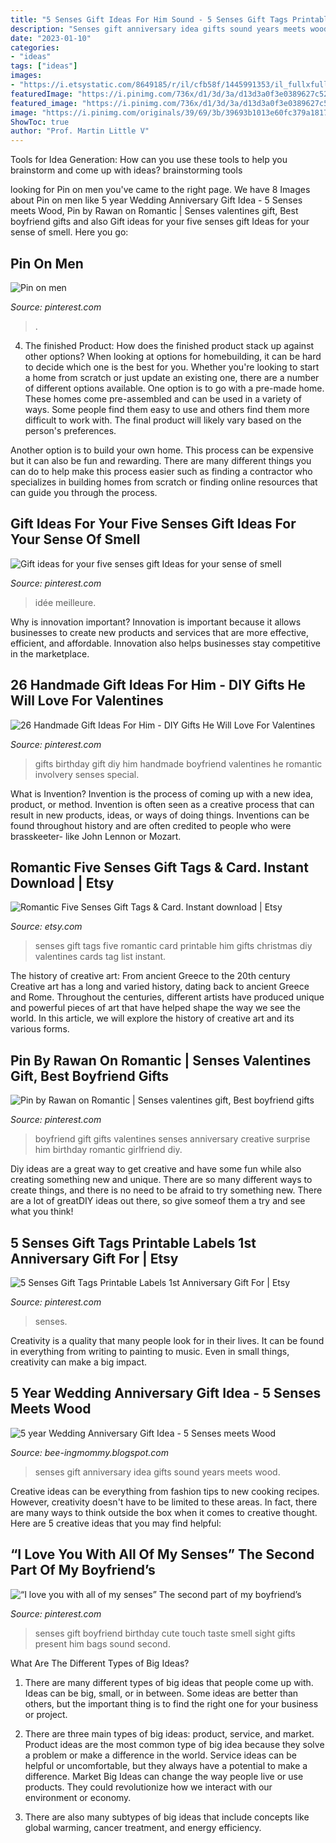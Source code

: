 ```yaml
---
title: "5 Senses Gift Ideas For Him Sound - 5 Senses Gift Tags Printable Labels 1st Anniversary Gift For"
description: "Senses gift anniversary idea gifts sound years meets wood"
date: "2023-01-10"
categories:
- "ideas"
tags: ["ideas"]
images:
- "https://i.etsystatic.com/8649185/r/il/cfb58f/1445991353/il_fullxfull.1445991353_12g0.jpg"
featuredImage: "https://i.pinimg.com/736x/d1/3d/3a/d13d3a0f3e0389627c52127950383505.jpg"
featured_image: "https://i.pinimg.com/736x/d1/3d/3a/d13d3a0f3e0389627c52127950383505.jpg"
image: "https://i.pinimg.com/originals/39/69/3b/39693b1013e60fc379a1817207031447.jpg"
ShowToc: true
author: "Prof. Martin Little V"
---
```



Tools for Idea Generation: How can you use these tools to help you brainstorm and come up with ideas?
brainstorming tools 
	

		
looking for Pin on men you've came to the right page. We have 8 Images about Pin on men like 5 year Wedding Anniversary Gift Idea - 5 Senses meets Wood, Pin by Rawan on Romantic | Senses valentines gift, Best boyfriend gifts and also Gift ideas for your five senses gift Ideas for your sense of smell. Here you go:
		
    
## Pin On Men

<img loading=lazy src="https://i.pinimg.com/736x/44/a3/63/44a363bb66986719d7c40c7cccd47997.jpg" onerror="this.onerror=null;this.src='https://tse4.mm.bing.net/th?id=OIP.KLoXlLXbGJO1kuGVOX0AWwHaLH&amp;pid=15.1';" alt="Pin on men">

_Source: pinterest.com_

>. 

	

4. The finished Product: How does the finished product stack up against other options?
When looking at options for homebuilding, it can be hard to decide which one is the best for you. Whether you're looking to start a home from scratch or just update an existing one, there are a number of different options available. 
One option is to go with a pre-made home. These homes come pre-assembled and can be used in a variety of ways. Some people find them easy to use and others find them more difficult to work with. The final product will likely vary based on the person's preferences. 

Another option is to build your own home. This process can be expensive but it can also be fun and rewarding. There are many different things you can do to help make this process easier such as finding a contractor who specializes in building homes from scratch or finding online resources that can guide you through the process.

    
## Gift Ideas For Your Five Senses Gift Ideas For Your Sense Of Smell

<img loading=lazy src="https://i.pinimg.com/736x/d1/3d/3a/d13d3a0f3e0389627c52127950383505.jpg" onerror="this.onerror=null;this.src='https://tse1.mm.bing.net/th?id=OIP.SIFUjtxUvUy4LsQSyxwD3gHaLH&amp;pid=15.1';" alt="Gift ideas for your five senses gift Ideas for your sense of smell">

_Source: pinterest.com_

>idée meilleure. 

	

Why is innovation important?
Innovation is important because it allows businesses to create new products and services that are more effective, efficient, and affordable. Innovation also helps businesses stay competitive in the marketplace.

    
## 26 Handmade Gift Ideas For Him - DIY Gifts He Will Love For Valentines

<img loading=lazy src="https://i.pinimg.com/originals/58/65/0a/58650a25cb6da4a070a8776103a2599d.jpg" onerror="this.onerror=null;this.src='https://tse2.mm.bing.net/th?id=OIP.LsOgv3_tE-r5ViM-jUwLxwHaPj&amp;pid=15.1';" alt="26 Handmade Gift Ideas For Him - DIY Gifts He Will Love For Valentines">

_Source: pinterest.com_

>gifts birthday gift diy him handmade boyfriend valentines he romantic involvery senses special. 

	

What is Invention?
Invention is the process of coming up with a new idea, product, or method. Invention is often seen as a creative process that can result in new products, ideas, or ways of doing things. Inventions can be found throughout history and are often credited to people who were brasskeeter- like John Lennon or Mozart.

    
## Romantic Five Senses Gift Tags &amp; Card. Instant Download | Etsy

<img loading=lazy src="https://i.etsystatic.com/8649185/r/il/cfb58f/1445991353/il_fullxfull.1445991353_12g0.jpg" onerror="this.onerror=null;this.src='https://tse4.mm.bing.net/th?id=OIP.9Gc5GWtGCFG--72c8ht7oAHaFn&amp;pid=15.1';" alt="Romantic Five Senses Gift Tags &amp; Card. Instant download | Etsy">

_Source: etsy.com_

>senses gift tags five romantic card printable him gifts christmas diy valentines cards tag list instant. 

	

The history of creative art: From ancient Greece to the 20th century
Creative art has a long and varied history, dating back to ancient Greece and Rome. Throughout the centuries, different artists have produced unique and powerful pieces of art that have helped shape the way we see the world. In this article, we will explore the history of creative art and its various forms.

    
## Pin By Rawan On Romantic | Senses Valentines Gift, Best Boyfriend Gifts

<img loading=lazy src="https://i.pinimg.com/originals/39/69/3b/39693b1013e60fc379a1817207031447.jpg" onerror="this.onerror=null;this.src='https://tse3.mm.bing.net/th?id=OIP.6XDdEfhkdQYyEVGnlBjbZQHaJ4&amp;pid=15.1';" alt="Pin by Rawan on Romantic | Senses valentines gift, Best boyfriend gifts">

_Source: pinterest.com_

>boyfriend gift gifts valentines senses anniversary creative surprise him birthday romantic girlfriend diy. 

	

Diy ideas are a great way to get creative and have some fun while also creating something new and unique. There are so many different ways to create things, and there is no need to be afraid to try something new. There are a lot of greatDIY ideas out there, so give someof them a try and see what you think!

    
## 5 Senses Gift Tags Printable Labels 1st Anniversary Gift For | Etsy

<img loading=lazy src="https://i.pinimg.com/736x/ce/09/ce/ce09ceed5cfb377f2765f81221e89bf7.jpg" onerror="this.onerror=null;this.src='https://tse3.mm.bing.net/th?id=OIP.NZb7Lnn13Yg7TNOz-d15ugHaKe&amp;pid=15.1';" alt="5 Senses Gift Tags Printable Labels 1st Anniversary Gift For | Etsy">

_Source: pinterest.com_

>senses. 

	

Creativity is a quality that many people look for in their lives. It can be found in everything from writing to painting to music. Even in small things, creativity can make a big impact.

    
## 5 Year Wedding Anniversary Gift Idea - 5 Senses Meets Wood

<img loading=lazy src="https://1.bp.blogspot.com/-yJRdiwIjglo/XPVhulrNU1I/AAAAAAAAnJA/NtFqEQNoMUAbQjpxumw4neyMxEWxsQxEACKgBGAs/s1600/IMG_20190520_150917.jpg" onerror="this.onerror=null;this.src='https://tse2.mm.bing.net/th?id=OIP.4gh5xAUitzh9tY2N4pu1HwHaJ4&amp;pid=15.1';" alt="5 year Wedding Anniversary Gift Idea - 5 Senses meets Wood">

_Source: bee-ingmommy.blogspot.com_

>senses gift anniversary idea gifts sound years meets wood. 

	

Creative ideas can be everything from fashion tips to new cooking recipes. However, creativity doesn't have to be limited to these areas. In fact, there are many ways to think outside the box when it comes to creative thought. Here are 5 creative ideas that you may find helpful:

    
## “I Love You With All Of My Senses” The Second Part Of My Boyfriend’s

<img loading=lazy src="https://i.pinimg.com/736x/2d/01/25/2d01252e94ff2b33466ff81ed33ac90b.jpg" onerror="this.onerror=null;this.src='https://tse3.mm.bing.net/th?id=OIP.X_zs94KwpzT8rnpopbULwQHaFj&amp;pid=15.1';" alt="“I love you with all of my senses” The second part of my boyfriend’s">

_Source: pinterest.com_

>senses gift boyfriend birthday cute touch taste smell sight gifts present him bags sound second. 

	

What Are The Different Types of Big Ideas?
1. There are many different types of big ideas that people come up with. Ideas can be big, small, or in between. Some ideas are better than others, but the important thing is to find the right one for your business or project.
2. There are three main types of big ideas: product, service, and market. Product ideas are the most common type of big idea because they solve a problem or make a difference in the world. Service ideas can be helpful or uncomfortable, but they always have a potential to make a difference. Market Big Ideas can change the way people live or use products. They could revolutionize how we interact with our environment or economy.

3. There are also many subtypes of big ideas that include concepts like global warming, cancer treatment, and energy efficiency.

